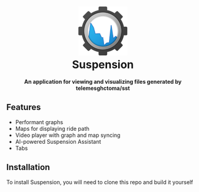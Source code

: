 <h1 align="center"><img src="https://github.com/Tech5G5G/Suspension/blob/master/Suspension/Assets/StoreLogo.scale-400.png?raw=true" height="128"><br>Suspension</h1>
<p align="center"><strong>An application for viewing and visualizing files generated by telemesghctoma/sst</strong></p>

## Features
* Performant graphs
* Maps for displaying ride path
* Video player with graph and map syncing
* AI-powered Suspension Assistant
* Tabs

## Installation
To install Suspension, you will need to clone this repo and build it yourself
